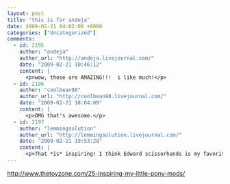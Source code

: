 ```yaml
---
layout: post
title: "this is for andeja"
date: 2009-02-21 04:02:00 +0000
categories: ["Uncategorized"]
comments:
  - id: 2195
    author: "andeja"
    author_url: "http://andeja.livejournal.com/"
    date: "2009-02-21 10:46:12"
    content: |
      <p>wow, those are AMAZING!!!  i like much!</p>
  - id: 2196
    author: "coolbean98"
    author_url: "http://coolbean98.livejournal.com/"
    date: "2009-02-21 18:04:09"
    content: |
      <p>OMG that's awesome.</p>
  - id: 2197
    author: "lemmingsolution"
    author_url: "http://lemmingsolution.livejournal.com/"
    date: "2009-02-21 19:53:28"
    content: |
      <p>That *is* inspiring! I think Edward scissorhands is my favorite. </p>
---
```


http://www.thetoyzone.com/25-inspiring-my-little-pony-mods/